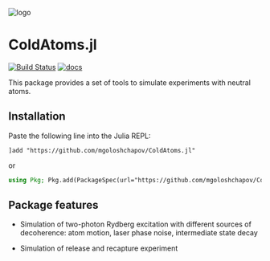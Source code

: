 ![logo](https://github.com/mgoloshchapov/ColdAtoms.jl/blob/main/docs/assets/logo.png)

# ColdAtoms.jl

[![Build Status](https://github.com/mgoloshchapov/ColdAtoms.jl/actions/workflows/CI.yml/badge.svg?branch=main)](https://github.com/mgoloshchapov/ColdAtoms.jl/actions/workflows/CI.yml?query=branch%3Amain)
[![docs](https://img.shields.io/badge/docs-latest-blue.svg)](https://mgoloshchapov.github.io/ColdAtoms.jl/dev/)


This package provides a set of tools to simulate experiments with neutral atoms. 

## Installation

Paste the following line into the Julia REPL:
```
]add "https://github.com/mgoloshchapov/ColdAtoms.jl"
```
or
```julia
using Pkg; Pkg.add(PackageSpec(url="https://github.com/mgoloshchapov/ColdAtoms.jl"))
```


## Package features
- Simulation of two-photon Rydberg excitation with different sources of decoherence: atom motion, laser phase noise, intermediate state decay

- Simulation of release and recapture experiment